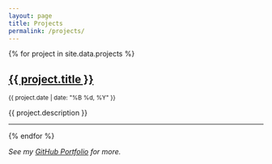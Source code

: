 ```yaml
---
layout: page
title: Projects
permalink: /projects/
---
```


<!-- markdownlint-disable MD033 -->

{% for project in site.data.projects %}

  <div class="project-preview">
    <h2><a href="{{ project.url }}">{{ project.title }}</a></h2>
    <p><small>{{ project.date | date: "%B %d, %Y" }}</small></p>
    <p>{{ project.description }}</p>
  </div>
  <hr>

{% endfor %}

_See my [GitHub Portfolio](https://github.com/john0isaac) for more._
